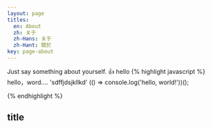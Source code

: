 ```yaml
---
layout: page
titles:
  en: About
  zh: 关于
  zh-Hans: 关于
  zh-Hant: 關於
key: page-about
---
```


Just say something about yourself. :+1:
hello
{% highlight javascript %}
hello，word.... 'sdffjdsjkllkd'
(() => console.log('hello, world!'))();

{% endhighlight %}

## title
